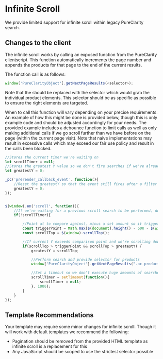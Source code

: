 # Infinite Scroll

We provide limited support for infinite scroll within legacy PureClarity search.

## Changes to the client

The infinite scroll works by calling an exposed function from the PureClarity clientscript. This function automatically increments the page number and appends the products for that page to the end of the current results. 

The function call is as follows:

```javascript
window['PureClarityObject'].getNextPageResults(<selector>);
```

Note that the <selector> should be replaced with the selector which would grab the individual product elements. This selector should be as specific as possible to ensure the right elements are targeted.

When to call this function will vary depending on your precise requirements. An example of how this might be done is provided below, though this is only example code and should be adjusted accordingly for your needs. The provided example includes a debounce function to limit calls as well as only making additional calls if we go scroll further than we have before on the page (within the current page visit). Note that naive implementations may result in excessive calls which may exceed our fair use policy and result in the calls been blocked.

```javascript
//Stores the current timer we're waiting on
let scrollTimer = null;
//Stores the greatest Y value so we don't fire searches if we've already gone past this point
let greatestY = 0;

_pc('prerender_callback_event', function(){
    //Reset the greatestY so that the event still fires after a filter reduces result count
    greatestY = 0;
});


$(window).on('scroll', function(){
    //If we're waiting for a previous scroll search to be performed, don't execute scroll logic
    if(!scrollTimer){

        //Point at to compare against, minus a set amount so it triggers before we see it (where possible)
        const triggerPoint = Math.max($(document).height() - 600 - $(window).height(),0);
        const scrollTop = $(window).scrollTop();

        //If current Y exceeds comparison point and we're scrolling down
        if(scrollTop > triggerPoint && scrollTop > greatestY) {
            greatestY = scrollTop;

            //Perform search and provide selector for products
            window['PureClarityObject'].getNextPageResults(".pc-products .pc-product");

            //Set a timeout so we don't execute huge amounts of searches in a short timeframe
            scrollTimer = setTimeout(function(){
                scrollTimer = null;
            }, 1000);
        }
    }
});
```

## Template Recommendations

Your template may require some minor changes for infinite scroll. Though it will work with default templates we recommend the following: 

* Pagination should be removed from the provided HTML template as infinite scroll is a replacement for this
* Any JavaScript should be scoped to use the strictest selector possible